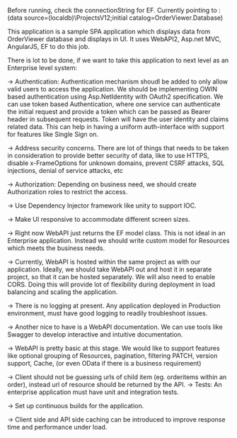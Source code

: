Before running, check the connectionString for EF. Currently pointing to :(data source=(localdb)\ProjectsV12;initial catalog=OrderViewer.Database)

This application is a sample SPA application which displays data from OrderViewer database and displays in UI. It uses 
WebAPI2, Asp.net MVC, AngularJS, EF to do this job.

There is lot to be done, if we want to take this application to next level as an Enterprise level system:

-> Authentication: Authentication mechanism shoudl be added to only allow valid users to access the application.
We should be implementing OWIN based authentication using Asp.NetIdentity with OAuth2 specification. We can use
token based Authentication, where one service can authenticate the initial request and provide a token which can be passed
as Bearer header in subsequent requests. Token will have the user identity and claims related data. This 
can help in having a uniform auth-interface with support for features like Single Sign on.

-> Address security concerns. There are lot of things that needs to be taken in consideration to provide better
security of data, like to use HTTPS, disable x-FrameOptions for unknown domains, prevent CSRF attacks, 
SQL injections, denial of service attacks, etc

-> Authorization: Depending on business need, we should create Authorization roles to restrict the access.

-> Use Dependency Injector framework like unity to support IOC.

-> Make UI responsive to accommodate different screen sizes.

-> Right now WebAPI just returns the EF model class. This is not ideal in an Enterprise application. Instead we should
write custom model for Resources which meets the business needs.

-> Currently, WebAPI is hosted within the same project as with our application. Ideally, we should take WebAPI
out and host it in separate project, so that it can be hosted separately. We will also need to enable CORS.
Doing this will provide lot of flexibility during deployment in load balancing and scaling the application.

-> There is no logging at present. Any application deployed in Production environment, must have good 
logging to readily troubleshoot issues. 

-> Another nice to have is a WebAPI documentation. We can use tools like Swagger to develop interactive and intuitive documentation.

-> WebAPI is pretty basic at this stage. We would like to support features like optional grouping of Resources, pagination, filtering
PATCH, version support, Cache, (or even OData if there is a business requirement)

-> Client should not be guessing urls of child item (eg. orderitems within an order), instead url of resource should be returned by the API.
-> Tests: An enterprise application must have unit and integration tests.

-> Set up continuous builds for the application.

-> Client side and API side caching can be introduced to improve response time and performance under load.



